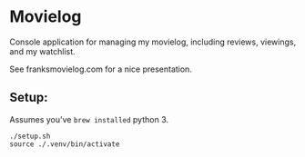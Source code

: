 # Movielog

Console application for managing my movielog, including reviews, viewings, and my watchlist.

See franksmovielog.com for a nice presentation.

## Setup:

Assumes you've `brew installed` python 3.

```
./setup.sh
source ./.venv/bin/activate
```
